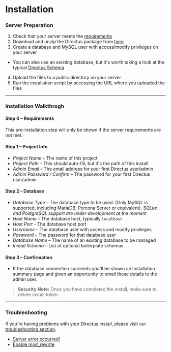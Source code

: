 # Installation

### Server Preparation
1. Check that your server meets the [requirements](/01-getting-started/02-requirements.md)
2. Download and unzip the Directus package from [here](https://github.com/directus/directus/tree/build)
3. Create a database and MySQL user with access/modify privileges on your server
  * You can also use an existing database, but it's worth taking a look at the typical [Directus Schema](/04-developer/06-schema-guide.md)
4. Upload the files to a public directory on your server
5. Run the installation script by accessing the URL where you uploaded the files

----------

### Installation Walkthrogh

#### Step 0 – Requirements
This pre-installation step will only be shown if the server requirements are not met.

#### Step 1 – Project Info
* _Project Name_ – The name of this project
* _Project Path_ – This should auto-fill, but it's the path of this install
* _Admin Email_ – The email address for your first Directus user/admin
* _Admin Password / Confirm_ – The password for your first Directus user/admin

#### Step 2 – Database
* _Database Type_ – The database type to be used. (Only MySQL is supported, including MariaDB, Percona Server or equivalent). _SQLite and PostgreSQL support are under development at the moment_
* _Host Name_ – The database host, typically `localhost`
* _Host Port_ - The database host port
* _Username_ – The database user with access and modify privileges
* _Password_ – The password for that database user
* _Database Name_ – The name of an existing database to be managed
* _Install Schema_ – List of optional boilerplate schemas

#### Step 3 – Confirmation
* If the database connection succeeds you'll be shown an installation summary page and given an opportunity to email these details to the admin user.

> **Security Note:** Once you have completed the install, make sure to delete install folder.

----------

### Troubleshooting
If you're having problems with your Directus install, please visit our [troubleshooting section](/05-troubleshooting).

* [Server error occurred!](#)
* [Enable mod_rewrite](/05-troubleshooting)
